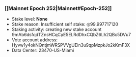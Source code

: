 ### [[Mainnet Epoch 252|Mainnet#Epoch-252]]
* Stake level: **None**
* Stake reason: Insufficient self stake: ◎99.997717120
* Staking activity: creating new stake account 9mAb6dsfqdTZnsHCqCpE5ELRdDhxCQbZ6Lh2QBc5DVu7
* Vote account address: Hyvw1y4okNQntjmWRSPVVgUEin3u9qpMzpkJo2kKmF3X
* Data Center: 23470-US-Miami